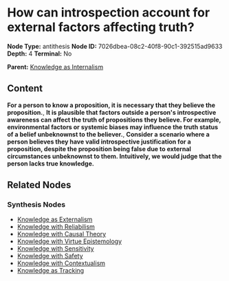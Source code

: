 # How can introspection account for external factors affecting truth?

**Node Type:** antithesis
**Node ID:** 7026dbea-08c2-40f8-90c1-392515ad9633
**Depth:** 4
**Terminal:** No

**Parent:** [Knowledge as Internalism](knowledge-as-internalism-synthesis-df938f28-a502-47e6-8439-c23c50889713.md)

## Content

**For a person to know a proposition, it is necessary that they believe the proposition.**, **It is plausible that factors outside a person's introspective awareness can affect the truth of propositions they believe. For example, environmental factors or systemic biases may influence the truth status of a belief unbeknownst to the believer.**, **Consider a scenario where a person believes they have valid introspective justification for a proposition, despite the proposition being false due to external circumstances unbeknownst to them. Intuitively, we would judge that the person lacks true knowledge.**

## Related Nodes

### Synthesis Nodes

- [Knowledge as Externalism](knowledge-as-externalism-synthesis-87a652cb-7325-42e9-95e0-e4ee7f57412e.md)
- [Knowledge with Reliabilism](knowledge-with-reliabilism-synthesis-59cff2ea-3f76-407a-ba99-00659cc118a0.md)
- [Knowledge with Causal Theory](knowledge-with-causal-theory-synthesis-f1a700ad-4a07-4d2d-be75-e0c7d8a18e22.md)
- [Knowledge with Virtue Epistemology](knowledge-with-virtue-epistemology-synthesis-db135e25-1472-4191-abfa-4c66e8f58991.md)
- [Knowledge with Sensitivity](knowledge-with-sensitivity-synthesis-05c3544c-a5d5-4a20-88c1-814b91f31885.md)
- [Knowledge with Safety](knowledge-with-safety-synthesis-6ac4dac0-7dce-4d8c-bf87-93eaff4cc8e0.md)
- [Knowledge with Contextualism](knowledge-with-contextualism-synthesis-6a4f9c02-5488-4a3a-a03b-8731d8b59f4f.md)
- [Knowledge as Tracking](knowledge-as-tracking-synthesis-9ed557f4-f07a-4159-88fe-beaa6e8b7364.md)
